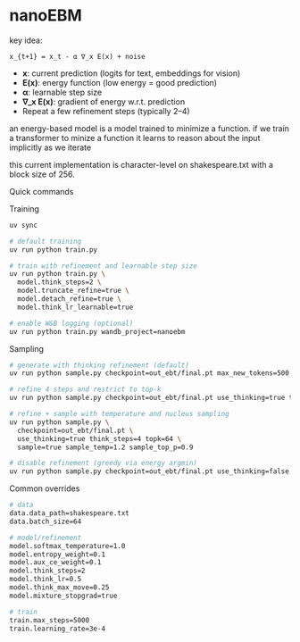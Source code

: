 # nanoEBM

key idea:
```
x_{t+1} = x_t - α ∇_x E(x) + noise
```
- **x**: current prediction (logits for text, embeddings for vision)
- **E(x)**: energy function (low energy = good prediction)
- **α**: learnable step size
- **∇_x E(x)**: gradient of energy w.r.t. prediction
- Repeat a few refinement steps (typically 2–4)

an energy-based model is a model trained to minimize a function. if we train a transformer to minize a function it learns to reason about the input implicitly as we iterate

this current implementation is character-level on shakespeare.txt with a block size of 256.

Quick commands

Training
```bash
uv sync

# default training
uv run python train.py

# train with refinement and learnable step size
uv run python train.py \
  model.think_steps=2 \
  model.truncate_refine=true \
  model.detach_refine=true \
  model.think_lr_learnable=true

# enable W&B logging (optional)
uv run python train.py wandb_project=nanoebm
```

Sampling
```bash
# generate with thinking refinement (default)
uv run python sample.py checkpoint=out_ebt/final.pt max_new_tokens=500 prompt="HAMLET:"

# refine 4 steps and restrict to top-k
uv run python sample.py checkpoint=out_ebt/final.pt use_thinking=true think_steps=4 topk=64

# refine + sample with temperature and nucleus sampling
uv run python sample.py \
  checkpoint=out_ebt/final.pt \
  use_thinking=true think_steps=4 topk=64 \
  sample=true sample_temp=1.2 sample_top_p=0.9

# disable refinement (greedy via energy argmin)
uv run python sample.py checkpoint=out_ebt/final.pt use_thinking=false
```

Common overrides
```bash
# data
data.data_path=shakespeare.txt
data.batch_size=64

# model/refinement
model.softmax_temperature=1.0
model.entropy_weight=0.1
model.aux_ce_weight=0.1
model.think_steps=2
model.think_lr=0.5
model.think_max_move=0.25
model.mixture_stopgrad=true

# train
train.max_steps=5000
train.learning_rate=3e-4
```
